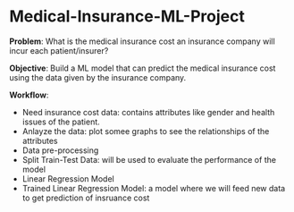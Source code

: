 # Medical-Insurance-ML-Project

**Problem**: What is the medical insurance cost an insurance company will incur each patient/insurer?

**Objective**:  Build a ML model that can predict the medical insurance cost using the data given by the insurance company.

**Workflow**:
 - Need insurance cost data: contains attributes like gender and health issues of the patient.
 - Anlayze the data: plot somee graphs to see the relationships of the attributes
 - Data pre-processing
 - Split Train-Test Data: will be used to evaluate the performance of the model
 - Linear Regression Model
 - Trained Linear Regression Model: a model where we will feed new data to get prediction of insruance cost
